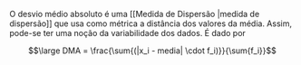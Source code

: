 O desvio médio absoluto é uma [[Medida de Dispersão |medida de dispersão]] que usa como métrica a distância dos valores da média. Assim, pode-se ter uma noção da variabilidade dos dados. É dado por

$$\large DMA = \frac{\sum{(|x_i - media| \cdot f_i)}}{\sum{f_i}}$$
